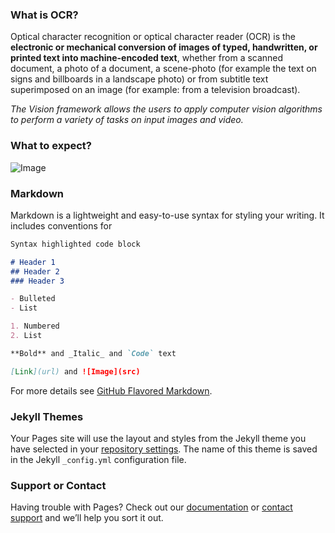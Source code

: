 ### What is OCR?

Optical character recognition or optical character reader (OCR) is the **electronic or mechanical conversion of images of typed, handwritten, or printed text into machine-encoded text**, whether from a scanned document, a photo of a document, a scene-photo (for example the text on signs and billboards in a landscape photo) or from subtitle text superimposed on an image (for example: from a television broadcast).

_The Vision framework allows the users to apply computer vision algorithms to perform a variety of tasks on input images and video._

### What to expect?

![Image](https://media.geeksforgeeks.org/wp-content/uploads/20210610155916/Screenshot20210610at35843PM.png)

### Markdown

Markdown is a lightweight and easy-to-use syntax for styling your writing. It includes conventions for

```markdown
Syntax highlighted code block

# Header 1
## Header 2
### Header 3

- Bulleted
- List

1. Numbered
2. List

**Bold** and _Italic_ and `Code` text

[Link](url) and ![Image](src)
```

For more details see [GitHub Flavored Markdown](https://guides.github.com/features/mastering-markdown/).

### Jekyll Themes

Your Pages site will use the layout and styles from the Jekyll theme you have selected in your [repository settings](https://github.com/souvikdas2411/iOS-OCR/settings/pages). The name of this theme is saved in the Jekyll `_config.yml` configuration file.

### Support or Contact

Having trouble with Pages? Check out our [documentation](https://docs.github.com/categories/github-pages-basics/) or [contact support](https://support.github.com/contact) and we’ll help you sort it out.
